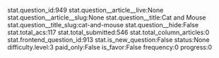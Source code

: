 stat.question_id:949
stat.question__article__live:None
stat.question__article__slug:None
stat.question__title:Cat and Mouse
stat.question__title_slug:cat-and-mouse
stat.question__hide:False
stat.total_acs:117
stat.total_submitted:546
stat.total_column_articles:0
stat.frontend_question_id:913
stat.is_new_question:False
status:None
difficulty.level:3
paid_only:False
is_favor:False
frequency:0
progress:0
